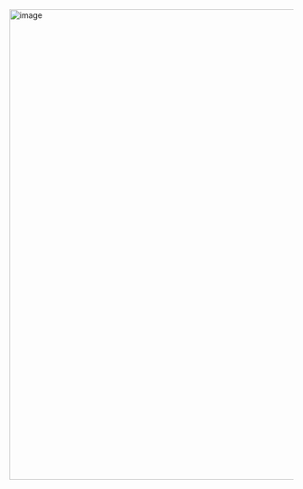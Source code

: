 <img width="1498" height="836" alt="image" src="https://github.com/user-attachments/assets/813a5d62-90f1-436c-bc6b-c5386686ea1e" />
